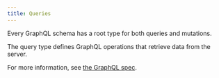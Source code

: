 ```yaml
---
title: Queries
---
```

Every GraphQL schema has a root type for both queries and mutations.

The query type defines GraphQL operations that retrieve data from the server.

For more information, see [the GraphQL spec](http://spec.graphql.org/draft/#sec-Type-System).
